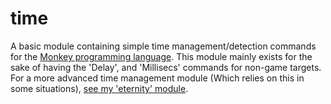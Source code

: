time
====

A basic module containing simple time management/detection commands for the [Monkey programming language](https://github.com/blitz-research/monkey). This module mainly exists for the sake of having the 'Delay', and 'Millisecs' commands for non-game targets. For a more advanced time management module (Which relies on this in some situations), [see my 'eternity' module](https://github.com/Regal-Internet-Brothers/eternity).
